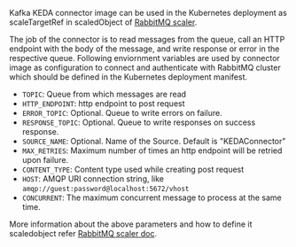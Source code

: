 Kafka KEDA connector image can be used in the Kubernetes deployment as scaleTargetRef in scaledObject of [RabbitMQ scaler](https://keda.sh/docs/1.5/scalers/rabbitmq-queue/).

The job of the connector is to read messages from the queue, call an HTTP endpoint with the body of the message, and write response or error in the respective queue. Following enviornment variables are used by connector image as configuration to connect and authenticate with RabbitMQ cluster which should be defined in the Kubernetes deployment manifest.

- `TOPIC`: Queue from which messages are read
- `HTTP_ENDPOINT`: http endpoint to post request
- `ERROR_TOPIC`: Optional. Queue to write errors on failure.
- `RESPONSE_TOPIC`: Optional. Queue to write responses on success response.
- `SOURCE_NAME`: Optional. Name of the Source. Default is "KEDAConnector"
- `MAX_RETRIES`: Maximum number of times an http endpoint will be retried upon failure.
- `CONTENT_TYPE`: Content type used while creating post request
- `HOST`: AMQP URI connection string, like `amqp://guest:password@localhost:5672/vhost`
- `CONCURRENT`: The maximum concurrent message to process at the same time.

More information about the above parameters and how to define it scaledobject refer [RabbitMQ scaler doc](https://keda.sh/docs/1.5/scalers/rabbitmq-queue/).


